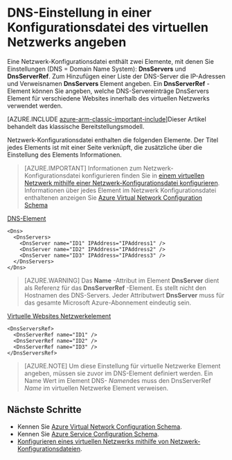 <properties 
   pageTitle="DNS-Einstellung in einer Konfigurationsdatei des virtuellen Netzwerks angeben | Microsoft Azure"
   description="Wie DNS-Server in einem virtuellen Netzwerk über ein virtuelles Netzwerk-Konfigurationsdatei im klassischen Bereitstellungsmodell ändern"
   services="virtual-network"
   documentationCenter="na"
   authors="jimdial"
   manager="carmonm"
   editor="tysonn" 
   tags="azure-service-management" />
<tags 
   ms.service="virtual-network"
   ms.devlang="na"
   ms.topic="article"
   ms.tgt_pltfrm="na"
   ms.workload="infrastructure-services"
   ms.date="02/23/2016"
   ms.author="jdial" /> 


# <a name="specifying-dns-settings-in-a-virtual-network-configuration-file"></a>DNS-Einstellung in einer Konfigurationsdatei des virtuellen Netzwerks angeben

Eine Netzwerk-Konfigurationsdatei enthält zwei Elemente, mit denen Sie Einstellungen (DNS = Domain Name System): **DnsServers** und **DnsServerRef**. Zum Hinzufügen einer Liste der DNS-Server die IP-Adressen und Verweisnamen **DnsServers** Element angeben. Ein **DnsServerRef** -Element können Sie angeben, welche DNS-Servereinträge DnsServers Element für verschiedene Websites innerhalb des virtuellen Netzwerks verwendet werden.

[AZURE.INCLUDE [azure-arm-classic-important-include](../../includes/azure-arm-classic-important-include.md)]Dieser Artikel behandelt das klassische Bereitstellungsmodell.

Netzwerk-Konfigurationsdatei enthalten die folgenden Elemente. Der Titel jedes Elements ist mit einer Seite verknüpft, die zusätzliche über die Einstellung des Elements Informationen.

>[AZURE.IMPORTANT] Informationen zum Netzwerk-Konfigurationsdatei konfigurieren finden Sie in [einem virtuellen Netzwerk mithilfe einer Netzwerk-Konfigurationsdatei konfigurieren](virtual-networks-using-network-configuration-file.md). Informationen über jedes Element im Netzwerk Konfigurationsdatei enthaltenen anzeigen Sie [Azure Virtual Network Configuration Schema](https://msdn.microsoft.com/library/azure/jj157100.aspx)

[DNS-Element](http://go.microsoft.com/fwlink/?LinkId=248093)

    <Dns>
      <DnsServers>
        <DnsServer name="ID1" IPAddress="IPAddress1" />
        <DnsServer name="ID2" IPAddress="IPAddress2" />
        <DnsServer name="ID3" IPAddress="IPAddress3" />
      </DnsServers>
    </Dns>

>[AZURE.WARNING] Das **Name** -Attribut im Element **DnsServer** dient als Referenz für das **DnsServerRef** -Element. Es stellt nicht den Hostnamen des DNS-Servers. Jeder Attributwert **DnsServer** muss für das gesamte Microsoft Azure-Abonnement eindeutig sein.

[Virtuelle Websites Netzwerkelement](http://go.microsoft.com/fwlink/?LinkId=248093)

    <DnsServersRef>
      <DnsServerRef name="ID1" />
      <DnsServerRef name="ID2" />
      <DnsServerRef name="ID3" />
    </DnsServersRef>

>[AZURE.NOTE] Um diese Einstellung für virtuelle Netzwerke Element angeben, müssen sie zuvor im DNS-Element definiert werden. Ein Name Wert im Element DNS- *Namen*des muss den DnsServerRef *Name* im virtuellen Netzwerke Element verweisen.

## <a name="next-steps"></a>Nächste Schritte

- Kennen Sie [Azure Virtual Network Configuration Schema](http://go.microsoft.com/fwlink/?LinkId=248093).
- Kennen Sie [Azure Service Configuration Schema](https://msdn.microsoft.com/library/windowsazure/ee758710).
- [Konfigurieren eines virtuellen Netzwerks mithilfe von Netzwerk-Konfigurationsdateien](virtual-networks-using-network-configuration-file.md).
